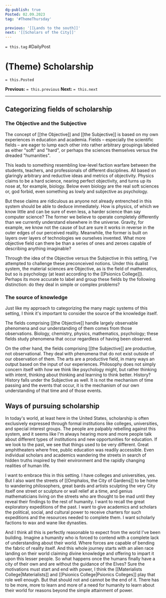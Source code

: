 ```yaml
---
dg-publish: true
Posted: 02.09.2023
tag: '#ThemeThursday'

previous: '[[Lands to the south]]'
next: '[[Scholars of the City]]'
---
```

`= this.tag` #DailyPost
# (Theme) Scholarship
`= this.Posted`

**Previous:** `= this.previous`
**Next:** `= this.next`

---

## Categorizing fields of scholarship

### The Objective and the Subjective

The concept of [[the Objective]] and [[the Subjective]] is based on my own experiences in education and academia. Fields – especially the scientific fields – are eager to lump each other into rather arbitrary groupings labeled as either "soft" and "hard", or perhaps the sciences themselves versus the dreaded "humanities".

This leads to something resembling low-level faction warfare between the students, teachers, and professionals of different disciplines. All based on glaringly arbitrary and reductive ideas and metrics of objectivity. Physics claims to be a hard science, nearing perfect objectivity, and turns up its nose at, for example, biology. Below even biology are the real soft sciences or, god forbid, even something as lowly and subjective as psychology.

But these claims are ridiculous as anyone not already entrenched in this system should be able to deduce immediately. How is physics, of which we know little and can be sure of even less, a harder science than say computer science? The former we believe to operate completely differently than we currently understand elsewhere in the universe. Gravity, for example, we know not the cause of but are sure it works in reverse in the outer edges of our perceived reality. Meanwhile, the former is built on layers over layers of technologies we ourselves invented. What more objective field can there be than a series of ones and zeroes capable of describing anything imaginable?

Through the idea of the Objective versus the Subjective in this setting, I've attempted to challenge these preconceived notions. Under this dualist system, the material sciences are Objective, as is the field of mathematics, but so is psychology (at least according to the [[Psionics College]]). Perhaps its more accurate to label and group these fields by the following distinction: do they deal in simple or complex problems?

### The source of knowledge

Just like my approach to categorizing the many magic systems of this setting, I think it's important to consider the source of the knowledge itself.

The fields comprising [[the Objective]] handle largely observable phenomena and our understanding of them comes from those observations. Biology, chemistry, physics, mathematics, psychology; these fields study phenomena that occur regardless of having been observed.

On the other hand, the fields comprising [[the Subjective]] are productive, not observational. They deal with phenomena that do not exist outside of our observation of them. The arts are a productive field, in many ways an output based on the input of our experiences. Philosophy does not simply concern itself with _how_ we think like psychology might, but rather thinking with intent, thinking about thinking and learning to think better. History? History falls under the Subjective as well. It is not the mechanism of time passing and the events that occur, it is the mechanism of our own understanding of that time and of those events.

## Ways of pursuing scholarship

In today's world, at least here in the United States, scholarship is often exclusively expressed through formal institutions like colleges, universities, and special interest groups. The people are palpably rebelling against this system, and it seems like I'm always hearing more and more people talk about different types of institutions and new opportunities for education. If we look to the past, we see that things used to be very different. Great amphitheaters where free, public education was readily accessible. Even individual scholars and academics wandering the streets in search of hidden truths inspired by their environment and the rapidly changing realities of human life.

I want to embrace this in this setting. I have colleges and universities, yes. But I also want the streets of [[Omphalos, the City of Gardens]] to be home to wandering philosophers, great bards and artists sculpting the very City itself one street or sculpture or wall relief at a time, and genius mathematicians living on the streets who are thought to be mad until they reveal their findings to the rest of humanity. I want to recall the great exploratory expeditions of the past. I want to give academics and scholars the political, social, and cultural power to receive charters for such expeditions and the resources needed to complete them. I want scholarly factions to wax and wane like dynasties.

And I think all this is perfectly reasonable to expect from the world I've been building. Imagine a humanity who is forced to contend with a complete lack of understanding about their world. Where forces are capable of bending the fabric of reality itself. And this whole journey starts with an alien race landing on their world claiming divine knowledge and offering to impart it upon this lesser people. So what happens once the humans finally have a city of their own and are without the guidance of the Elves? Sure the motivations must start and end with power, I think the [[Materialists College|Materialists]] and [[Psionics College|Psionics Colleges]] play that role well enough. But that should not and cannot be the end of it. There has to be more, more to learn and more of a need for humanity to learn about their world for reasons beyond the simple attainment of power.
